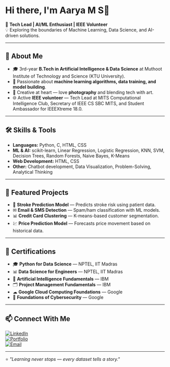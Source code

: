# Hi there, I'm Aarya M S👋

🎯 **Tech Lead | AI/ML Enthusiast | IEEE Volunteer**  
💡 Exploring the boundaries of Machine Learning, Data Science, and AI-driven solutions.

---

## 🚀 About Me
- 🎓 3rd-year **B.Tech in Artificial Intelligence & Data Science** at Muthoot Institute of Technology and Science (KTU University).  
- 🤖 Passionate about **machine learning algorithms, data training, and model building**.  
- 📸 Creative at heart — love **photography** and blending tech with art.  
- 🌐 Active **IEEE volunteer** — Tech Lead at MITS Computational Intelligence Club, Secretary of IEEE CS SBC MITS, and Student Ambassador for IEEEXtreme 18.0.  

---

## 🛠 Skills & Tools
- **Languages:** Python, C, HTML, CSS  
- **ML & AI:** scikit-learn, Linear Regression, Logistic Regression, KNN, SVM, Decision Trees, Random Forests, Naive Bayes, K-Means  
- **Web Development:** HTML, CSS  
- **Other:** Chatbot development, Data Visualization, Problem-Solving, Analytical Thinking

---

## 📂 Featured Projects
- 🧠 **Stroke Prediction Model** — Predicts stroke risk using patient data.  
- ✉ **Email & SMS Detection** — Spam/ham classification with ML models.  
- 📊 **Credit Card Clustering** — K-means-based customer segmentation.  
- 💹 **Price Prediction Model** — Forecasts price movement based on historical data.  

---

## 📜 Certifications
- 🎓 **Python for Data Science** — NPTEL, IIT Madras  
- 📊 **Data Science for Engineers** — NPTEL, IIT Madras  
- 🧠 **Artificial Intelligence Fundamentals** — IBM  
- 🗂 **Project Management Fundamentals** — IBM  
- ☁ **Google Cloud Computing Foundations** — Google  
- 🔐 **Foundations of Cybersecurity** — Google  

---

## 📫 Connect With Me
[![LinkedIn](https://img.shields.io/badge/LinkedIn-blue?logo=linkedin&logoColor=white)](www.linkedin.com/in/aarya-m-s)  
[![Portfolio](https://img.shields.io/badge/Portfolio-black?logo=About.me&logoColor=white)](https://aaryams.github.io/my-portfolio/)  
[![Email](https://img.shields.io/badge/Email-red?logo=gmail&logoColor=white)](mailto:aaryams2026@gmail.com)

---

⭐ *"Learning never stops — every dataset tells a story."*
